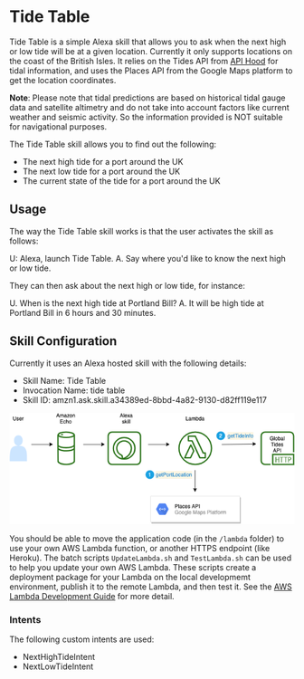 # Tide Table

Tide Table is a simple Alexa skill that allows you to ask when the next high or low tide will be at a given location. Currently it only supports locations on the coast of the British Isles. It relies on the Tides API from [API Hood](https://api.hood.land/api/tides) for tidal information, and uses the Places API from the Google Maps platform to get the location coordinates.

**Note**: Please note that tidal predictions are based on historical tidal gauge data and satellite altimetry and do not take into account factors like current weather and seismic activity. So the information provided is NOT suitable for navigational purposes.

The Tide Table skill allows you to find out the following:

* The next high tide for a port around the UK
* The next low tide for a port around the UK
* The current state of the tide for a port around the UK
## Usage

The way the Tide Table skill works is that the user activates the skill as follows:

U: Alexa, launch Tide Table.
A. Say where you'd like to know the next high or low tide.

They can then ask about the next high or low tide, for instance:

U. When is the next high tide at Portland Bill?
A. It will be high tide at Portland Bill in 6 hours and 30 minutes.
## Skill Configuration

Currently it uses an Alexa hosted skill with the following details:

* Skill Name: Tide Table
* Invocation Name: tide table
* Skill ID: amzn1.ask.skill.a34389ed-8bbd-4a82-9130-d82ff119e117

![Architecture](architecture.png)

You should be able to move the application code (in the `/lambda` folder) to use your own AWS Lambda function, or another HTTPS endpoint (like Heroku). The batch scripts `UpdateLambda.sh` and `TestLambda.sh` can be used to help you update your own AWS Lambda. These scripts create a deployment package for your Lambda on the local developmemt environment, publish it to the remote Lambda, and then test it. See the [AWS Lambda Development Guide](https://docs.aws.amazon.com/lambda/latest/dg/nodejs-package.html) for more detail.
### Intents

The following custom intents are used:

* NextHighTideIntent
* NextLowTideIntent

